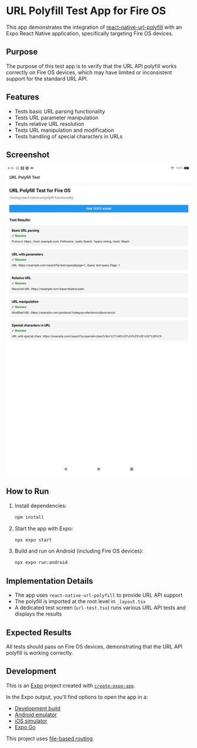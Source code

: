 # URL Polyfill Test App for Fire OS

This app demonstrates the integration of [react-native-url-polyfill](https://github.com/charpeni/react-native-url-polyfill) with an Expo React Native application, specifically targeting Fire OS devices.

## Purpose

The purpose of this test app is to verify that the URL API polyfill works correctly on Fire OS devices, which may have limited or inconsistent support for the standard URL API.

## Features

- Tests basic URL parsing functionality
- Tests URL parameter manipulation
- Tests relative URL resolution
- Tests URL manipulation and modification
- Tests handling of special characters in URLs

## Screenshot

![Fire OS URL Polyfill Test](./assets/screenshots/fire_tablet_screenshot_20250508_081649.png)

## How to Run

1. Install dependencies:
   ```bash
   npm install
   ```

2. Start the app with Expo:
   ```bash
   npx expo start
   ```

3. Build and run on Android (including Fire OS devices):
   ```bash
   npx expo run:android
   ```

## Implementation Details

- The app uses `react-native-url-polyfill` to provide URL API support
- The polyfill is imported at the root level in `_layout.tsx`
- A dedicated test screen (`url-test.tsx`) runs various URL API tests and displays the results

## Expected Results

All tests should pass on Fire OS devices, demonstrating that the URL API polyfill is working correctly.

## Development

This is an [Expo](https://expo.dev) project created with [`create-expo-app`](https://www.npmjs.com/package/create-expo-app).

In the Expo output, you'll find options to open the app in a:
- [Development build](https://docs.expo.dev/develop/development-builds/introduction/)
- [Android emulator](https://docs.expo.dev/workflow/android-studio-emulator/)
- [iOS simulator](https://docs.expo.dev/workflow/ios-simulator/)
- [Expo Go](https://expo.dev/go)

This project uses [file-based routing](https://docs.expo.dev/router/introduction).
